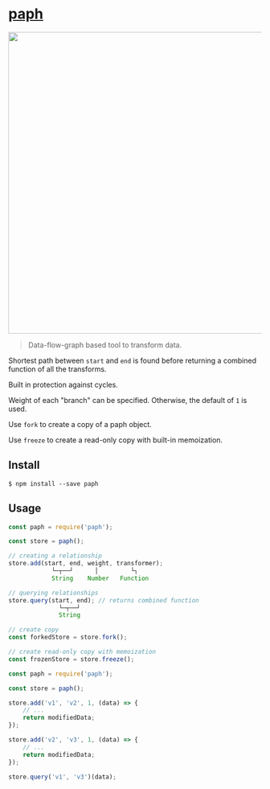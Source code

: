 # [paph](https://github.com/g-harel/paph)

<p align="center"><img src="https://user-images.githubusercontent.com/9319710/27893761-c540df86-61d5-11e7-951d-5e2b08694638.png" width="600"/></p>

> Data-flow-graph based tool to transform data.

Shortest path between `start` and `end` is found before returning a combined function of all the transforms.

Built in protection against cycles.

Weight of each "branch" can be specified. Otherwise, the default of `1` is used.

Use `fork` to create a copy of a paph object.

Use `freeze` to create a read-only copy with built-in memoization.

## Install

````
$ npm install --save paph
````

## Usage

````javascript
const paph = require('paph');

const store = paph();

// creating a relationship
store.add(start, end, weight, transformer);
            └─┬──┘      │         └┐          
            String    Number   Function    

// querying relationships
store.query(start, end); // returns combined function
              └─┬──┘
              String

// create copy
const forkedStore = store.fork();

// create read-only copy with memoization
const frozenStore = store.freeze();
````

````javascript
const paph = require('paph');

const store = paph();

store.add('v1', 'v2', 1, (data) => {
    // ...
    return modifiedData;
});

store.add('v2', 'v3', 1, (data) => {
    // ...
    return modifiedData;
});

store.query('v1', 'v3')(data);
````
